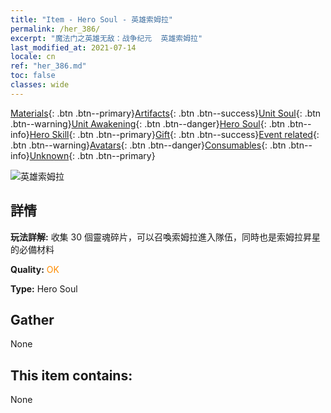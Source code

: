 ```yaml
---
title: "Item - Hero Soul - 英雄索姆拉"
permalink: /her_386/
excerpt: "魔法门之英雄无敌：战争纪元  英雄索姆拉"
last_modified_at: 2021-07-14
locale: cn
ref: "her_386.md"
toc: false
classes: wide
---
```

 [Materials](/ItemsCN/){: .btn .btn--primary}[Artifacts](/ItemsCN/Artifacts/){: .btn .btn--success}[Unit Soul](/ItemsCN/UnitSoul/){: .btn .btn--warning}[Unit Awakening](/ItemsCN/UnitAwakening/){: .btn .btn--danger}[Hero Soul](/ItemsCN/HeroSoul/){: .btn .btn--info}[Hero Skill](/ItemsCN/HeroSkill/){: .btn .btn--primary}[Gift](/ItemsCN/Gift/){: .btn .btn--success}[Event related](/ItemsCN/Events/){: .btn .btn--warning}[Avatars](/ItemsCN/Avatars/){: .btn .btn--danger}[Consumables](/ItemsCN/Consumables/){: .btn .btn--info}[Unknown](/ItemsCN/Unknown/){: .btn .btn--primary}

 ![英雄索姆拉](/images/h/h_Solmyr.jpg)

## 詳情
 **玩法詳解:** 收集 30 個靈魂碎片，可以召喚索姆拉進入隊伍，同時也是索姆拉昇星的必備材料

 **Quality:** <span style="color: #FF8C00">OK</span>

 **Type:** Hero Soul

## Gather

  None

## This item contains:

  None

